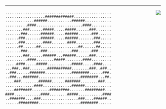 - - -

<!-- <div style="display:flex; flex-direction:row;">

<div style="flex: 1"> -->

<!-- <div style="flex: 1;"> -->
<img align="right" src="https://github-readme-stats.vercel.app/api?username=cupen&show_icons=true&count_private=true" />
<!-- </div> -->

<!-- <div style="flex: 1;">
<img src="https://github-readme-stats.vercel.app/api/top-langs/?username=cupen&size_weight=0.2&count_weight=0.8" />
</div> -->

<div style="">


```
................................................
..................#############.................
.............######...........######............
..........####.....................####.........
........###......#####.....#####......###.......
.......###......######.....######......###......
......###.......######.....######.......###.....
......###........####.......####........###.....
......##......##.................##......##.....
.......###......###...........###......###......
........###......######...######......###.......
..........####........#####........####.........
.....####.....#####...........#####.....####....
...###..###........###########........###..###..
..###......#######............########......###.
..###...#######...................########...##.
....###........######......#######........###...
.............####.............######............
....########........#########.......#########...
####............####........#####...........####
..#######....###.................###....######..
......#########...................########......
```

</div>



